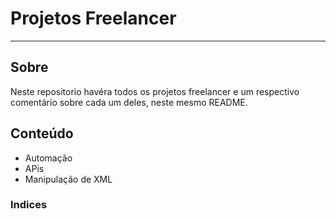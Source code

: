 # Projetos Freelancer
---
## Sobre
Neste repositorio havéra todos os projetos freelancer e um respectivo comentário sobre cada um deles, neste mesmo README.

## Conteúdo
- Automação
- APis
- Manipulação de XML

### Indices


